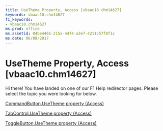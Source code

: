 ```yaml
---
title: UseTheme Property, Access [vbaac10.chm14627]
keywords: vbaac10.chm14627
f1_keywords:
- vbaac10.chm14627
ms.prod: office
ms.assetid: 04be4465-215a-4474-a3e7-4211c57f0f1c
ms.date: 06/08/2017
---
```



# UseTheme Property, Access [vbaac10.chm14627]

Hi there! You have landed on one of our F1 Help redirector pages. Please select the topic you were looking for below.

[CommandButton.UseTheme property (Access)](http://msdn.microsoft.com/library/b28982a6-1291-377b-91af-0421b8fcb9f4%28Office.15%29.aspx)

[TabControl.UseTheme property (Access)](http://msdn.microsoft.com/library/a138cd16-de05-bbde-1361-6b7d71565078%28Office.15%29.aspx)

[ToggleButton.UseTheme property (Access)](http://msdn.microsoft.com/library/770bea3c-4039-f6a5-a341-93d878d74085%28Office.15%29.aspx)

